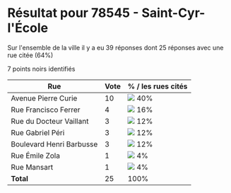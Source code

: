 # Résultat pour 78545 - Saint-Cyr-l'École

Sur l'ensemble de la ville il y a eu 39 réponses dont 25 réponses avec une rue citée (64%)

7 points noirs identifiés

| Rue | Vote | % / les rues cités|
|-----|------|-------------------|
| Avenue Pierre Curie | 10 | <img src="../../img/bar_40.gif" />&nbsp;40%|
| Rue Francisco Ferrer | 4 | <img src="../../img/bar_16.gif" />&nbsp;16%|
| Rue du Docteur Vaillant | 3 | <img src="../../img/bar_12.gif" />&nbsp;12%|
| Rue Gabriel Péri | 3 | <img src="../../img/bar_12.gif" />&nbsp;12%|
| Boulevard Henri Barbusse | 3 | <img src="../../img/bar_12.gif" />&nbsp;12%|
| Rue Émile Zola | 1 | <img src="../../img/bar_4.gif" />&nbsp;4%|
| Rue Mansart | 1 | <img src="../../img/bar_4.gif" />&nbsp;4%|
| **Total** | 25 | 100%|
